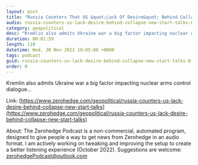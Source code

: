 ```yaml
---
layout: post
title: "Russia Counters That US &quot;Lack Of Desire&quot; Behind Collapse Of New START Talks"
audio: russia-counters-us-lack-desire-behind-collapse-new-start-talks-0
category: geopolitical
desc: "Kremlin also admits Ukraine war a big factor impacting nuclear arms control dialogue..."
duration: 00:01:59
length: 119
datetime: Wed, 30 Nov 2022 19:05:00 +0000
tags: podcast
guid: russia-counters-us-lack-desire-behind-collapse-new-start-talks-0
order: 0
---
```

Kremlin also admits Ukraine war a big factor impacting nuclear arms control dialogue...

Link: [https://www.zerohedge.com/geopolitical/russia-counters-us-lack-desire-behind-collapse-new-start-talks](https://www.zerohedge.com/geopolitical/russia-counters-us-lack-desire-behind-collapse-new-start-talks)

About: The Zerohedge Podcast is a non-commercial, automated program, designed to give people a way to get news from Zerohedge in an audio format.  I am actively working on tweaking and improving the setup to create a better listening experience (October 2022).  Suggestions are welcome: [zerohedgePodcast@outlook.com](mailto:zerohedgePodcast@outlook.com)